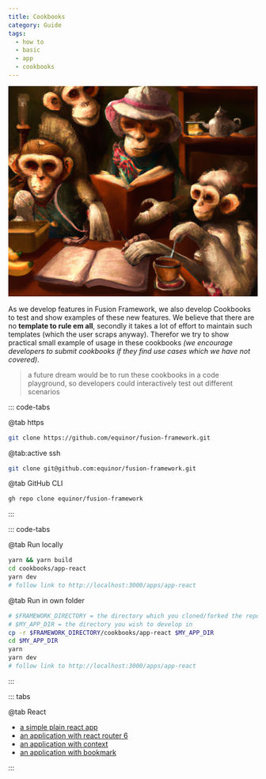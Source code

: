 ```yaml
---
title: Cookbooks
category: Guide
tags:
  - how to
  - basic
  - app
  - cookbooks
---
```


![CookBooks](./cookbook.png)

As we develop features in Fusion Framework, we also develop Cookbooks to test and show examples of these new features. We believe that there are no __template to rule em all__, secondly it takes a lot of effort to
maintain such templates (which the user scraps anyway). Therefor we try to show practical small example of usage in these cookbooks _(we encourage developers to submit cookbooks if they find use cases which we have not covered)_.

> a future dream would be to run these cookbooks in a code playground, so developers could interactively test out different scenarios


::: code-tabs

@tab https

```sh
git clone https://github.com/equinor/fusion-framework.git
```
@tab:active ssh

```sh
git clone git@github.com:equinor/fusion-framework.git
```
@tab GitHub CLI

```sh
gh repo clone equinor/fusion-framework
```

:::


::: code-tabs

@tab Run locally
```sh
yarn && yarn build
cd cookbooks/app-react
yarn dev
# follow link to http://localhost:3000/apps/app-react
```

@tab Run in own folder
```sh
# $FRAMEWORK_DIRECTORY = the directory which you cloned/forked the repo to
# $MY_APP_DIR = the directory you wish to develop in
cp -r $FRAMEWORK_DIRECTORY/cookbooks/app-react $MY_APP_DIR
cd $MY_APP_DIR
yarn
yarn dev
# follow link to http://localhost:3000/apps/app-react
```

:::

::: tabs

@tab React
- [a simple plain react app](https://github.com/equinor/fusion-framework/tree/main/cookbooks/app-react)
- [an application with react router 6](https://github.com/equinor/fusion-framework/tree/main/cookbooks/app-react-router)
- [an application with context](https://github.com/equinor/fusion-framework/tree/main/cookbooks/app-react-context)
- [an application with bookmark](https://github.com/equinor/fusion-framework/tree/main/cookbooks/app-react-bookmark)

:::

